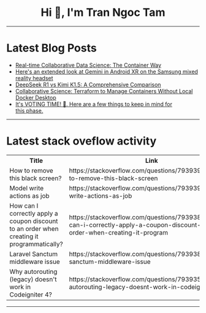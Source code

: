 <h1 align="center">Hi 👋, I'm Tran Ngoc Tam</h1>

---

# Latest Blog Posts 
<!-- BLOG-POST-LIST:START -->
- [Real-time Collaborative Data Science: The Container Way](https://dev.to/spicecoder/real-time-collaborative-data-science-the-container-way-1en4)
- [Here&#39;s an extended look at Gemini in Android XR on the Samsung mixed reality headset](https://dev.to/future_arvr/heres-an-extended-look-at-gemini-in-android-xr-on-the-samsung-mixed-reality-headset-b06)
- [DeepSeek R1 vs Kimi K1.5: A Comprehensive Comparison](https://dev.to/simplr_sh/deepseek-r1-vs-kimi-k15-a-comprehensive-comparison-kn7)
- [Collaborative Science: Terraform to Manage Containers Without Local Docker Desktop](https://dev.to/spicecoder/-collaborative-science-terraform-to-manage-containers-without-local-docker-desktop-2m5k)
- [It&#39;s VOTING TIME! 🥳. Here are a few things to keep in mind for this phase.](https://dev.to/abdibrokhim/its-voting-time-here-are-a-few-things-to-keep-in-mind-for-this-phase-2hj0)
<!-- BLOG-POST-LIST:END -->

---

# Latest stack oveflow activity
<table>
  <tr><th>Title</th><th>Link</th></tr>
  <!-- STACKOVERFLOW:START --><tr><td>How to remove this black screen?</td><td>https://stackoverflow.com/questions/79393961/how-to-remove-this-black-screen</td></tr><tr><td>Model write actions as job</td><td>https://stackoverflow.com/questions/79393955/model-write-actions-as-job</td></tr><tr><td>How can I correctly apply a coupon discount to an order when creating it programmatically?</td><td>https://stackoverflow.com/questions/79393849/how-can-i-correctly-apply-a-coupon-discount-to-an-order-when-creating-it-program</td></tr><tr><td>Laravel Sanctum middleware issue</td><td>https://stackoverflow.com/questions/79393842/laravel-sanctum-middleware-issue</td></tr><tr><td>Why autorouting &lpar;legacy&rpar; doesn&#39;t work in Codeigniter 4?</td><td>https://stackoverflow.com/questions/79393592/why-autorouting-legacy-doesnt-work-in-codeigniter-4</td></tr><!-- STACKOVERFLOW:END -->
</table>

---


